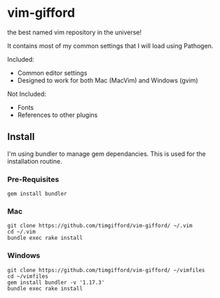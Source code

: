 # vim-gifford
the best named vim repository in the universe!

It contains most of my common settings that I will load using Pathogen.

Included:
 - Common editor settings
 - Designed to work for both Mac (MacVim) and Windows (gvim)

Not Included:
 - Fonts
 - References to other plugins

## Install
I'm using bundler to manage gem dependancies. This is used for the
installation routine.

### Pre-Requisites
```
gem install bundler
```

### Mac
```
git clone https://github.com/timgifford/vim-gifford/ ~/.vim
cd ~/.vim
bundle exec rake install
```

### Windows
```
git clone https://github.com/timgifford/vim-gifford/ ~/vimfiles
cd ~/vimfiles
gem install bundler -v '1.17.3'
bundle exec rake install
```


